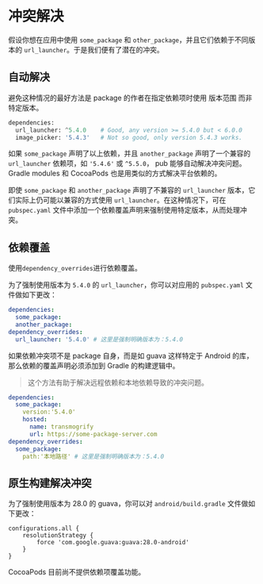 # 冲突解决

假设你想在应用中使用 `some_package` 和 `other_package`，并且它们依赖于不同版本的 `url_launcher`。于是我们便有了潜在的冲突。

## 自动解决

避免这种情况的最好方法是 package 的作者在指定依赖项时使用 版本范围 而非特定版本。

```python
dependencies:
  url_launcher: ^5.4.0    # Good, any version >= 5.4.0 but < 6.0.0
  image_picker: '5.4.3'   # Not so good, only version 5.4.3 works.
```

如果 `some_package` 声明了以上依赖，并且 `another_package` 声明了一个兼容的 `url_launcher` 依赖项，如 `'5.4.6'` 或 `^5.5.0`， pub 能够自动解决冲突问题。 Gradle modules 和 CocoaPods 也是用类似的方式解决平台依赖的。

即使 `some_package` 和 `another_package` 声明了不兼容的 `url_launcher` 版本，它们实际上仍可能以兼容的方式使用 `url_launcher`。在这种情况下，可在 `pubspec.yaml` 文件中添加一个依赖覆盖声明来强制使用特定版本，从而处理冲突。

## 依赖覆盖

使用`dependency_overrides`进行依赖覆盖。

为了强制使用版本为 `5.4.0` 的 `url_launcher`，你可以对应用的 `pubspec.yaml` 文件做如下更改：

```yaml
dependencies:
  some_package:
  another_package:
dependency_overrides:
  url_launcher: '5.4.0' # 这里是强制明确版本为：5.4.0
```

如果依赖冲突项不是 package 自身，而是如 guava 这样特定于 Android 的库，那么依赖的覆盖声明必须添加到 Gradle 的构建逻辑中。
>这个方法有助于解决远程依赖和本地依赖导致的冲突问题。

```yaml
dependencies:
  some_package:
    version:'5.4.0'
    hosted:
      name: transmogrify
      url: https://some-package-server.com
dependency_overrides:
  some_package: 
    path:'本地路径' # 这里是强制明确版本为：5.4.0
```

## 原生构建解决冲突

为了强制使用版本为 28.0 的 guava，你可以对 `android/build.gradle` 文件做如下更改：

```grovy
configurations.all {
    resolutionStrategy {
        force 'com.google.guava:guava:28.0-android'
    }
}
```

CocoaPods 目前尚不提供依赖项覆盖功能。
